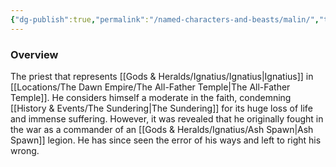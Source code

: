 ```yaml
---
{"dg-publish":true,"permalink":"/named-characters-and-beasts/malin/","tags":["NPC"],"updated":"2025-04-26T18:51:09.707+01:00"}
---
```



### Overview
The priest that represents [[Gods & Heralds/Ignatius/Ignatius\|Ignatius]] in [[Locations/The Dawn Empire/The All-Father Temple\|The All-Father Temple]]. He considers himself a moderate in the faith, condemning [[History & Events/The Sundering\|The Sundering]] for its huge loss of life and immense suffering. However, it was revealed that he originally fought in the war as a commander of an [[Gods & Heralds/Ignatius/Ash Spawn\|Ash Spawn]] legion. He has since seen the error of his ways and left to right his wrong. 